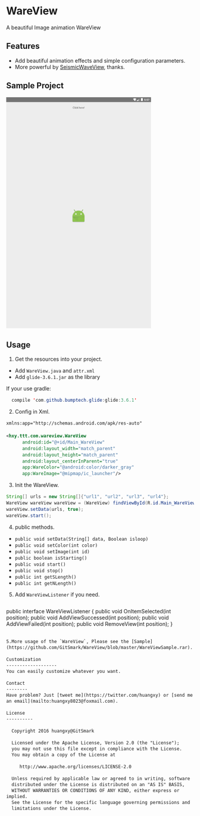 # WareView
A beautiful Image animation WareView

Features
------------
* Add beautiful animation effects and simple configuration parameters.
* More powerful by [SeismicWaveView](http://blog.csdn.net/hehaiminginadth/article/details/48340941), thanks.

Sample Project
--------------

![](Demo.gif)

Usage
-----
1. Get the resources into your project.

  * Add `WareView.java` and `attr.xml`
  * Add `glide-3.6.1.jar` as the library
  
  If your use gradle:
  ```java
    compile 'com.github.bumptech.glide:glide:3.6.1'
  ```
  
2. Config in Xml.
  ```xml
  xmlns:app="http://schemas.android.com/apk/res-auto"
  
  <hxy.ttt.com.wareview.WareView
        android:id="@+id/Main_WareView"
        android:layout_width="match_parent"
        android:layout_height="match_parent"
        android:layout_centerInParent="true"
        app:WareColor="@android:color/darker_gray"
        app:WareImage="@mipmap/ic_launcher"/>
  ```
3. Init the WareView.
  ```java
  String[] urls = new String[]{"url1", "url2", "url3", "url4"};
  WareView wareView wareView = (WareView) findViewById(R.id.Main_WareView);
  wareView.setData(urls, true);
  wareView.start();
  ```
  
4. public methods.
 - `public void setData(String[] data, Boolean isloop)` 
 - `public void setColor(int color)` 
 - `public void setImage(int id)`
 - `public boolean isStarting()`
 - `public void start()`
 - `public void stop()`
 - `public int getSLength()`
 - `public int getNLength()`

5. Add `WareViewListener` if you need.
   ```java
  public interface WareViewListener {
        public void OnItemSelected(int position);
        public void AddViewSuccessed(int position);
        public void AddViewFailed(int position);
        public void RemoveView(int position);
  }
  ```
  
5.More usage of the `WareView`, Please see the [Sample](https://github.com/GitSmark/WareView/blob/master/WareViewSample.rar).

Customization
-------------------
  You can easily customize whatever you want.

Contact
--------
  Have problem? Just [tweet me](https://twitter.com/huangxy) or [send me an email](mailto:huangxy8023@foxmail.com).

License
----------

    Copyright 2016 huangxy@GitSmark

    Licensed under the Apache License, Version 2.0 (the "License");
    you may not use this file except in compliance with the License.
    You may obtain a copy of the License at

       http://www.apache.org/licenses/LICENSE-2.0

    Unless required by applicable law or agreed to in writing, software
    distributed under the License is distributed on an "AS IS" BASIS,
    WITHOUT WARRANTIES OR CONDITIONS OF ANY KIND, either express or implied.
    See the License for the specific language governing permissions and
    limitations under the License.


